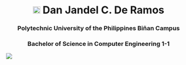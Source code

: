 <h1 align="center"> <img src="https://i.pinimg.com/originals/6a/d3/9d/6ad39d276ee6d4ec30c1149558e02c20.png" width ="20" height ="20"> Dan Jandel C. De Ramos </h1>
<h3 align="center">  Polytechnic University of the Philippines Biñan Campus </h3>
<h3 align="center">Bachelor of Science in Computer Engineering 1-1</h3>

![](https://giphy.com/embed/13GIgrGdslD9oQ)
